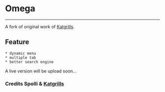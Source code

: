 # Omega
---------------------
A fork of original work of [Katgrills](https://github.com/Catgrills). 
## Feature
	* dynamic menu
	* multiple tab
	* better search engine
A live version will be upload soon...

### Credits Spolli & [Katgrills](https://github.com/Catgrills)
